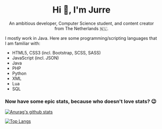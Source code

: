 <h1 align="center">Hi 👋, I'm Jurre</h1>

<p align="center">An ambitious developer, Computer Science student, and content creator from The Netherlands 🇳🇱.</p> 

I mostly work in Java. Here are some programming/scripting languages that I am familiar with:
- HTML5, CSS3 (incl. Bootstrap, SCSS, SASS)
- JavaScript (incl. JSON)
- Java
- PHP
- Python
- XML
- Lua
- SQL

### Now have some epic stats, because who doesn't love stats? 😉
[![Anurag's github stats](https://github-readme-stats.vercel.app/api?username=Jurredr&count_private=true&show_icons=true&theme=dracula)](https://github.com/Jurredr/)

[![Top Langs](https://github-readme-stats.vercel.app/api/top-langs/?username=Jurredr&layout=compact&theme=dracula)](https://github.com/Jurredr/)

<!--
**Jurredr/Jurredr** is a ✨ _special_ ✨ repository because its `README.md` (this file) appears on your GitHub profile.

Here are some ideas to get you started:

- 🔭 I’m currently working on ...
- 🌱 I’m currently learning ...
- 👯 I’m looking to collaborate on ...
- 🤔 I’m looking for help with ...
- 💬 Ask me about ...
- 📫 How to reach me: ...
- 😄 Pronouns: ...
- ⚡ Fun fact: ...
-->

